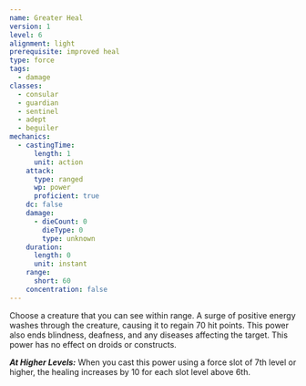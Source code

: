 ```yaml
---
name: Greater Heal
version: 1
level: 6
alignment: light
prerequisite: improved heal
type: force
tags:
  - damage
classes:
  - consular
  - guardian
  - sentinel
  - adept
  - beguiler
mechanics:
  - castingTime:
      length: 1
      unit: action
    attack:
      type: ranged
      wp: power
      proficient: true
    dc: false
    damage:
      - dieCount: 0
        dieType: 0
        type: unknown
    duration:
      length: 0
      unit: instant
    range:
      short: 60
    concentration: false
---
```

Choose a creature that you can see within range. A surge of positive energy washes through the creature, causing it to regain 70 hit points. This power also ends blindness, deafness, and any diseases affecting the target. This power has no effect on droids or constructs.

***__At Higher Levels__:*** When you cast this power using a force slot of 7th level or higher, the healing increases by 10 for each slot level above 6th.
    